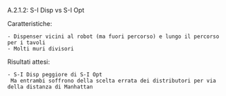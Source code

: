 A.2.1.2: S-I Disp vs S-I Opt

Caratteristiche:

	- Dispenser vicini al robot (ma fuori percorso) e lungo il percorso per i tavoli
	- Molti muri divisori

Risultati attesi:
	
	- S-I Disp peggiore di S-I Opt
	 Ma entrambi soffrono della scelta errata dei distributori per via della distanza di Manhattan